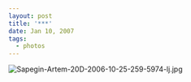 ```yaml
---
layout: post
title: '***'
date: Jan 10, 2007
tags:
  - photos
---
```


![Sapegin-Artem-20D-2006-10-25-259-5974-lj.jpg](upload://Sapegin-Artem-20D-2006-10-25-259-5974-lj.jpg)
